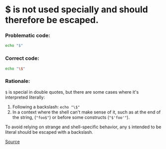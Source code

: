 # $ is not used specially and should therefore be escaped.

### Problematic code:

```sh
echo "$"
```

### Correct code:

```sh
echo "\$"
```

### Rationale:
`$` is special in double quotes, but there are some cases where it's interpreted literally:

1. Following a backslash: `echo "\$"`
2. In a context where the shell can't make sense of it, such as at the end of the string, (`"foo$"`) or before some constructs (`"$'foo'"`).

To avoid relying on strange and shell-specific behavior, any `$` intended to be literal should be escaped with a backslash.

[Source](https://github.com/koalaman/shellcheck/wiki/SC1000)

